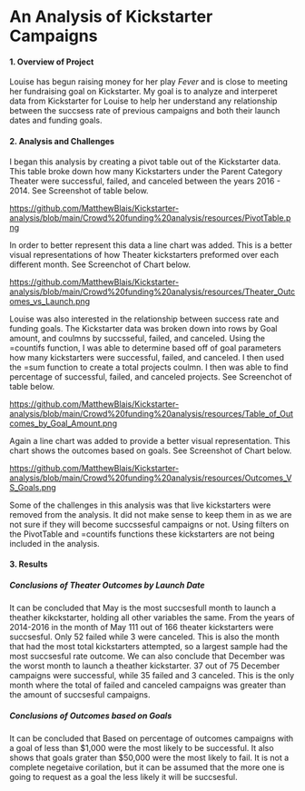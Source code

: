 # An Analysis of Kickstarter Campaigns
#### 1. Overview of Project

Louise has begun raising money for her play _Fever_ and is close to meeting her fundraising goal on Kickstarter. My goal is to analyze and interperet data from Kickstarter for Louise to help her understand any relationship between the succsess rate of previous campaigns and both their launch dates and funding goals. 

#### 2. Analysis and Challenges

I began this analysis by creating a pivot table out of the Kickstarter data. This table broke down how many Kickstarters under the Parent Category Theater were successful, failed, and canceled between the years 2016 - 2014. See Screenshot of table below.

https://github.com/MatthewBlais/Kickstarter-analysis/blob/main/Crowd%20funding%20analysis/resources/PivotTable.png

In order to better represent this data a line chart was added. This is a better visual representations of how Theater kickstarters preformed over each different month. See Screenchot of Chart below.

https://github.com/MatthewBlais/Kickstarter-analysis/blob/main/Crowd%20funding%20analysis/resources/Theater_Outcomes_vs_Launch.png

Louise was also interested in the relationship between success rate and funding goals. The Kickstarter data was broken down into rows by Goal amount, and coulmns by succsseful, failed, and canceled. Using the =countifs function, I was able to determine based off of goal parameters how many kickstarters were successful, failed, and canceled. I then used the =sum function to create a total projects coulmn. I then was able to find percentage of successful, failed, and canceled projects. See Screenchot of table below.

https://github.com/MatthewBlais/Kickstarter-analysis/blob/main/Crowd%20funding%20analysis/resources/Table_of_Outcomes_by_Goal_Amount.png

Again a line chart was added to provide a better visual representation. This chart shows the outcomes based on goals. See Screenshot of Chart below.

https://github.com/MatthewBlais/Kickstarter-analysis/blob/main/Crowd%20funding%20analysis/resources/Outcomes_VS_Goals.png

Some of the challenges in this analysis was that live kickstarters were removed from the analysis. It did not make sense to keep them in as we are not sure if they will become succssesful campaigns or not. Using filters on the PivotTable and =countifs functions these kickstarters are not being included in the analysis.

#### 3. Results

##### Conclusions of Theater Outcomes by Launch Date

It can be concluded that May is the most succsesfull month to launch a theather kikckstarter, holding all other variables the same. From the years of 2014-2016 in the month of May 111 out of 166 theater kickstarters were succsesful. Only 52 failed while 3 were canceled. This is also the month that had the most total kickstarters attempted, so a largest sample had the most succsesful rate outcome. We can also conclude that December was the worst month to launch a theather kickstarter. 37 out of 75 December campaigns were successful, while 35 failed and 3 canceled. This is the only month where the total of failed and canceled campaigns was greater than the amount of succsesful campaigns.

##### Conclusions of Outcomes based on Goals

It can be concluded that Based on percentage of outcomes campaigns with a goal of less than $1,000 were the most likely to be successful. It also shows that goals grater than $50,000 were the most likely to fail. It is not a complete negetaive corilation, but it can be assumed that the more one is going to request as a goal the less likely it will be succsesful.


